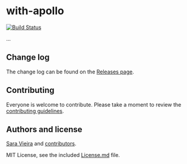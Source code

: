 # with-apollo

[![Build Status](https://travis-ci.org/https://github.com/SaraVieira/with-apollo.svg)](https://travis-ci.org/https://github.com/SaraVieira/with-apollo)

...

## Change log

The change log can be found on the [Releases page](https://github.com/https://github.com/SaraVieira/with-apollo/releases).

## Contributing

Everyone is welcome to contribute. Please take a moment to review the [contributing guidelines](Contributing.md).

## Authors and license

[Sara Vieira](https://iamsaravieira.com) and [contributors](https://github.com/https://github.com/SaraVieira/with-apollo/graphs/contributors).

MIT License, see the included [License.md](License.md) file.
